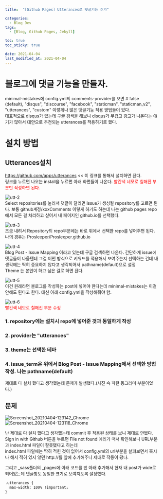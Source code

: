 ```yaml
---
title:  "[Github Pages] Utterances로 댓글기능 추가" 

categories:
  - Blog Dev
tags:
  - [Blog, Github Pages, Jekyll]

toc: true
toc_sticky: true

date: 2021-04-04
last_modified_at: 2021-04-04
---
```


# 블로그에 댓글 기능을 만들자.
minimal-mistakes에 config.yml의 comments-provider를 보면 # false (default), "disqus", "discourse", "facebook", "staticman", "staticman_v2", "utterances", "custom" 이렇게나 많은 댓글기능 적용 방법들이 있다.  
대표적으로 disqus가 있는데 구글 검색을 해보니 disqus가 무겁고 광고가 나온다는 얘기가 많아서 대안으로 추천되는 utterances를 적용하기로 했다.  

# 설치 방법
## Utterances설치
https://github.com/apps/utterances << 이 링크를 통해서 설치하면 된다.  
링크를 누르면 나오는 install을 누르면 아래 화면들이 나온다.
<span style="color: red;">빨간색 네모로 칠해진 부분만 작성하면 된다.</span>




![utt-2](https://user-images.githubusercontent.com/25880465/113497411-d93b8680-953e-11eb-803e-915ffea4abc8.PNG)  
Select repositories를 눌러서 댓글이 달리면 issue가 생성될 repository를 고르면 된다. 보통 github계정/xxxComments 이렇게 하기도 하는데 나는 github pages repo에서 모든 걸 처리하고 싶어서 내 페이지인 github.io를 선택했다.  

![utt-3](https://user-images.githubusercontent.com/25880465/113497403-caed6a80-953e-11eb-9866-328d26781ae1.PNG)  
조금 내려서 Repository의 repo부분에는 바로 위에서 선택한 repo를 넣어주면 된다. 나의 경우는 Prosleeper/Prosleeper.github.io

![utt-4](https://user-images.githubusercontent.com/25880465/113497405-ce80f180-953e-11eb-8a26-98c908043c1c.PNG)  
Blog Post - Issue Mapping 이라고 있는데 구글 검색하면 나온다. 간단하게 issue에 댓글들이 나올텐데 그걸 어떤 방식으로 키워드를 적용해서 보여주는지 선택하는 건데 내 생각에는 딱히 중요하지 않다고 생각되어서 pathname(default)으로 설정  
Theme 는 본인이 하고 싶은 걸로 하면 된다.

![utt-5](https://user-images.githubusercontent.com/25880465/113497408-d476d280-953e-11eb-868a-2c13376f0a7a.PNG)  
이건 원래라면 블로그를 작성하는 post에 넣어야 한다는데 minimal-mistakes는 이걸 안해도 된다고 한다. 대신 아래 config.yml을 작성해줘야 함.

![utt-6](https://user-images.githubusercontent.com/25880465/113497608-b316e600-9540-11eb-96fb-dd7b1170a690.PNG)  
<span style="color: red;">빨간색 네모로 칠해진 부분 수정</span>  
### 1. repository에는 설치시 repo에 넣어준 것과 동일하게 작성
### 2. provider는 "utterances"
### 3. theme는 선택한 테마
### 4. issue_term은 위에서 Blog Post - Issue Mapping에서 선택한 방법 작성. 나는 pathname(default)  
제대로 다 설치 했다고 생각했는데 문제가 발생했다.(사진 속 파란 동그라미 부분이었다.)

## 문제
![Screenshot_20210404-123142_Chrome](https://user-images.githubusercontent.com/25880465/113497812-4d2b5e00-9542-11eb-82a6-d66cfb5c2f77.jpg)  
![Screenshot_20210404-123118_Chrome](https://user-images.githubusercontent.com/25880465/113497810-44d32300-9542-11eb-856a-6599845a87fd.jpg)

난 제대로 다 설치 했다고 생각했는데 commit 후 적용된 상태를 보니 제대로 안됐다. Sign in with Github 버튼을 누르면 File not found 에러가 떠서 확인해보니 URL부분과 index.html 파일이 잘못됐다고 하는데  
index.html 파일에는 딱히 적힌 것이 없어서 config.yml의 url부분을 살펴보면서 혹시나 해서 적혀 있지 않던 http://를 앞에 추가해주니 제대로 작동이 됐다.

그리고 _sass폴더의 _pages에 아래 코드를 맨 아래 추가해서 현재 내 post가 wide로 되어있는데 댓글창도 동일한 크기로 보여지도록 설정했다.

```html
.utterances {
  max-width: 100% !important;
}
```

<br>

<!-- [맨 위](#){: .btn .btn--primary }{: .align-right} 스크롤시 자동으로 up to 화살표가 나오므로 삭제 -->